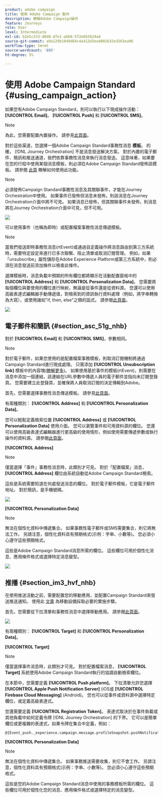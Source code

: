 ```yaml
---
product: adobe campaign
title: 使用 Adobe Campaign 動作
description: 瞭解Adobe Campaign操作
feature: Journeys
role: User
level: Intermediate
exl-id: b2e5c333-d0d8-4fe1-a6b8-5f2e6b3624a4
source-git-commit: a9a129b1949d64c4a412d3ea4002b32e3563ea96
workflow-type: tm+mt
source-wordcount: '895'
ht-degree: 5%

---
```


# 使用 Adobe Campaign Standard {#using_campaign_action}

如果您有Adobe Campaign Standard，則可以執行以下現成操作活動： **[!UICONTROL Email]**。 **[!UICONTROL Push]** 和 **[!UICONTROL SMS]**。

>[!NOTE]
>
>為此，您需要配置內置操作。 請參見[此頁面](../action/working-with-adobe-campaign.md)。

對於這些渠道，您選擇一個Adobe Campaign Standard事務性消息 **模板**。 的確， [!DNL Journey Orchestration] 不是消息發送解決方案。 對於內置的電子郵件、簡訊和推送通道，我們依靠事務性消息來執行消息發送。 這意味著，如果要在您的行程中使用某個消息模板，則必須在Adobe Campaign Standard發佈該模板。 請參閱 [此頁](https://experienceleague.adobe.com/docs/campaign-standard/using/communication-channels/transactional-messaging/getting-started-with-transactional-msg.html?lang=zh-Hant) 瞭解如何使用此功能。

>[!NOTE]
>
>必須發佈Campaign Standard事務性消息及其關聯事件，才能在Journey Orchestration中使用。 如果事件已發佈但消息未發佈，則該消息在Journey Orchestration介面中將不可見。 如果消息已發佈，但其關聯事件未發佈，則消息將在Journey Orchestration介面中可見，但不可用。

![](../assets/journey59.png)

可以使用事件（也稱為即時）或配置檔案事務性消息傳遞模板。

>[!NOTE]
>
>當我們發送即時事務性消息(rtEvent)或通過自定義操作將消息路由到第三方系統時，需要特定設定來進行已多次聯繫、阻止清單或取消訂閱管理。 例如，如果「unsubscribe」屬性儲存在Adobe Experience Platform或第三方系統中，則必須在消息發送前添加條件以檢查此條件。

選擇模板時，消息負載中預期的所有欄位都將顯示在活動配置窗格中的 **[!UICONTROL Address]** 和 **[!UICONTROL Personalization Data]**。 您需要將每個欄位與要使用的欄位進行映射，無論是從事件還是從資料源。 您還可以使用高級表達式編輯器手動傳遞值，對檢索到的資訊執行資料處理（例如，將字串轉換為大寫），或使用諸如&quot;if, then, else&quot;之類的函式。 請參閱[此頁面](../expression/expressionadvanced.md)。

![](../assets/journey60.png)

## 電子郵件和簡訊 {#section_asc_51g_nhb}

對於 **[!UICONTROL Email]** 和 **[!UICONTROL SMS]**，參數相同。

>[!NOTE]
>
>對於電子郵件，如果您使用的是配置檔案事務模板，則取消訂閱機制將通過Campaign Standard進行現成處理。 只需添加 **[!UICONTROL Unsubscription link]** 模板中的內容塊([瞭解更多](https://experienceleague.adobe.com/docs/campaign-standard/using/communication-channels/transactional-messaging/getting-started-with-transactional-msg.html))。 如果使用基於事件的模板(rtEvent)，則需要在消息中添加一個連結，該連結在URL參數中傳遞人員的電子郵件並指向未訂閱登錄頁。 您需要建立此登錄頁，並確保將人員取消訂閱的決定傳輸到Adobe。

首先，您需要選擇事務性消息傳送模板。 請參見[此頁面](../building-journeys/about-action-activities.md)。

有兩種類別： **[!UICONTROL Address]** 和 **[!UICONTROL Personalization Data]**。

您可以輕鬆定義檢索位置 **[!UICONTROL Address]** 或 **[!UICONTROL Personalization Data]** 使用介面。 您可以瀏覽事件和可用資料源的欄位。 您還可以使用高級表達式編輯器進行更高級的使用情形，例如使用需要傳遞參數或執行操作的資料源。 請參閱[此頁面](../expression/expressionadvanced.md)。

**[!UICONTROL Address]**

>[!NOTE]
>
>僅當選擇「事件」事務性消息時，此類別才可見。 對於「配置檔案」消息， **[!UICONTROL Address]** 欄位由系統自動從Adobe Campaign Standard檢索。

這些是系統需要知道在何處發送消息的欄位。 對於電子郵件模板，它是電子郵件地址。 對於簡訊，是手機號碼。

![](../assets/journey61.png)

**[!UICONTROL Personalization Data]**

>[!NOTE]
>
>無法在個性化資料中傳遞集合。 如果事務性電子郵件或SMS需要集合，則它將無法工作。 另請注意，個性化資料具有預期格式(示例：字串、小數等)。 您必須小心遵守這些預期格式。

這些是Adobe Campaign Standard消息所需的欄位。 這些欄位可用於個性化消息、應用條件格式或選擇特定消息變型。

![](../assets/journey62.png)

## 推播 {#section_im3_hvf_nhb}

在使用推送活動之前，需要配置您的移動應用，並配置Campaign Standard來發送推送通知。 使用此 [文章](https://helpx.adobe.com/tw/campaign/kb/integrate-mobile-sdk.html) 為移動設備採取必要的實施步驟。

首先，您需要從下拉清單和事務性消息中選擇移動應用。 請參閱[此頁面](../building-journeys/about-action-activities.md)。

![](../assets/journey62bis.png)

有兩種類別： **[!UICONTROL Target]** 和 **[!UICONTROL Personalization Data]**。

**[!UICONTROL Target]**

>[!NOTE]
>
>僅當選擇事件消息時，此類別才可見。 對於配置檔案消息， **[!UICONTROL Target]** 系統使用Adobe Campaign Standard執行的協調自動檢索欄位。

在本節中，您需要定義 **[!UICONTROL Push platform]**。 下拉清單允許您選擇 **[!UICONTROL Apple Push Notification Server]** (iOS或 **[!UICONTROL Firebase Cloud Messaging]** (Android)。 您也可以從事件或資料源中選擇特定欄位，或定義高級表達式。

您還需要定義 **[!UICONTROL Registration Token]**。 表達式取決於在事件負載或其他負載中如何定義令牌 [!DNL Journey Orchestration] 的下界。 它可以是簡單欄位或更複雜的表達式，如果令牌在集合中定義，例如：

```
@{Event_push._experience.campaign.message.profileSnapshot.pushNotificationTokens.first().token}
```

**[!UICONTROL Personalization Data]**

>[!NOTE]
>
>無法在個性化資料中傳遞集合。 如果事務推送需要收集，則它不會工作。 另請注意，個性化資料具有預期格式(示例：字串、小數等)。 您必須小心遵守這些預期格式。

這些是您的Adobe Campaign Standard消息中使用的事務模板所需的欄位。 這些欄位可用於個性化您的消息、應用條件格式或選擇特定的消息變型。
